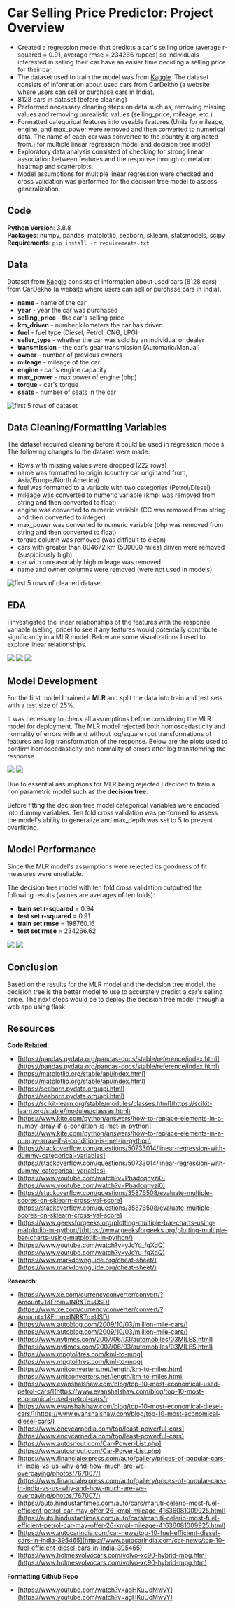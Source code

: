 # Car Selling Price Predictor: Project Overview
* Created a regression model that predicts a car's selling price (average r-squared = 0.91, average rmse = 234266 rupees) so individuals interested in selling their car have an easier time deciding a selling price for their car.
* The dataset used to train the model was from [Kaggle](https://www.kaggle.com/nehalbirla/vehicle-dataset-from-cardekho?select=Car+details+v3.csv). The dataset consists of information about used cars from CarDekho (a website where users can sell or purchase cars in India).
* 8128 cars in dataset (before cleaning)
* Performed necessary cleaning steps on data such as, removing missing values and removing unrealistic values (selling_price, mileage, etc.)
* Formatted categorical features into useable features (Units for mileage, engine, and max_power were removed and then converted to numerical data. The name of each car was converted to the country it orginated from.) for multiple linear regression model and decision tree model
* Exploratory data analysis consisted of checking for strong linear association between features and the response through correlation heatmap and scatterplots.
* Model assumptions for multiple linear regression were checked and cross validation was performed for the decision tree model to assess generalization.

## Code
**Python Version**: 3.8.8<br />
**Packages**: numpy, pandas, matplotlib, seaborn, sklearn, statsmodels, scipy<br />
**Requirements**: `pip install -r requirements.txt`

## Data
Dataset from [Kaggle](https://www.kaggle.com/nehalbirla/vehicle-dataset-from-cardekho?select=Car+details+v3.csv) consists of information about used cars (8128 cars) from CarDekho (a website where users can sell or purchase cars in India).
* **name** - name of the car
* **year** - year the car was purchased
* **selling_price** - the car's selling price
* **km_driven** - number kilometers the car has driven
* **fuel** - fuel type (Diesel, Petrol, CNG, LPG)
* **seller_type** - whether the car was sold by an individual or dealer                
* **transmission** - the car's gear transmission (Automatic/Manual)
* **owner** - number of previous owners
* **mileage** - mileage of the car
* **engine** - car's engine capacity
* **max_power** - max power of engine (bhp)
* **torque** - car's torque
* **seats** - number of seats in the car

![first 5 rows of dataset](images/dataset.png)

## Data Cleaning/Formatting Variables
The dataset required cleaning before it could be used in regression models. The following changes to the dataset were made:
* Rows with missing values were dropped (222 rows)
* name was formatted to origin (country car originated from, Asia/Europe/North America)
* fuel was formatted to a variable with two categories (Petrol/Diesel)
* mileage was converted to numeric variable (kmpl was removed from string and then converted to float)
* engine was converted to numeric variable (CC was removed from string and then converted to integer)
* max_power was converted to numeric variable (bhp was removed from string and then converted to float)
* torque column was removed (was difficult to clean)
* cars with greater than 804672 km (500000 miles) driven were removed (suspiciously high)
* car with unreasonably high mileage was removed
* name and owner columns were removed (were not used in models)

![first 5 rows of cleaned dataset](images/cleaned_dataset.png)

## EDA
I investigated the linear relationships of the features with the response variable (selling_price) to see if any features would potentially contribute significantly in a MLR model. Below are some visualizations I used to explore linear relationships.

![](images/pairplot_selling_price.png) ![](images/correlation_heatmap.png)    ![](images/scatterplot_max_power_selling_price_transmission.png)

## Model Development
For the first model I trained a **MLR** and split the data into train and test sets with a test size of 25%.

It was necessary to check all assumptions before considering the MLR model for deployment. The MLR model rejected both homoscedasticity and normality of errors with and without log/square root transformations of features and log transformation of the response. Below are the plots used to confirm homoscedasticity and normality of errors after log transfomring the response.

![](images/homoscedasticity.png) ![](images/normality_of_errors.png)

Due to essential assumptions for MLR being rejected I decided to train a non parametric model such as the **decision tree**.

Before fitting the decision tree model categorical variables were encoded into dummy variables. Ten fold cross validation was performed to assess the model's ability to generalize and max_depth was set to 5 to prevent overfitting.

## Model Performance
Since the MLR model's assumptions were rejected its goodness of fit measures were unreliable.

The decision tree model with ten fold cross validation outputted the following results (values are averages of ten folds):
* **train set r-squared** = 0.94
* **test set r-squared** = 0.91
* **train set rmse** = 198760.16
* **test set rmse** = 234266.62

![](images/decision_tree_r_squared.png) ![](images/decision_tree_rmse.png)

## Conclusion
Based on the results for the MLR model and the decision tree model, the decision tree is the better model to use to accurately predict a car's selling price. The next steps would be to deploy the decision tree model through a web app using flask.

## Resources
**Code Related**:
* [https://pandas.pydata.org/pandas-docs/stable/reference/index.html](https://pandas.pydata.org/pandas-docs/stable/reference/index.html)
* [https://matplotlib.org/stable/api/index.html](https://matplotlib.org/stable/api/index.html)
* [https://seaborn.pydata.org/api.html](https://seaborn.pydata.org/api.html)
* [https://scikit-learn.org/stable/modules/classes.html](https://scikit-learn.org/stable/modules/classes.html)
* [https://www.kite.com/python/answers/how-to-replace-elements-in-a-numpy-array-if-a-condition-is-met-in-python](https://www.kite.com/python/answers/how-to-replace-elements-in-a-numpy-array-if-a-condition-is-met-in-python)
* [https://stackoverflow.com/questions/50733014/linear-regression-with-dummy-categorical-variables](https://stackoverflow.com/questions/50733014/linear-regression-with-dummy-categorical-variables)
* [https://www.youtube.com/watch?v=Pbadcqnyzi0](https://www.youtube.com/watch?v=Pbadcqnyzi0)
* [https://stackoverflow.com/questions/35876508/evaluate-multiple-scores-on-sklearn-cross-val-score](https://stackoverflow.com/questions/35876508/evaluate-multiple-scores-on-sklearn-cross-val-score)
* [https://www.geeksforgeeks.org/plotting-multiple-bar-charts-using-matplotlib-in-python/](https://www.geeksforgeeks.org/plotting-multiple-bar-charts-using-matplotlib-in-python/)
* [https://www.youtube.com/watch?v=yJcYu_fqXdQ](https://www.youtube.com/watch?v=yJcYu_fqXdQ)
* [https://www.markdownguide.org/cheat-sheet/](https://www.markdownguide.org/cheat-sheet/)<br />

**Research**:
* [https://www.xe.com/currencyconverter/convert/?Amount=1&From=INR&To=USD](https://www.xe.com/currencyconverter/convert/?Amount=1&From=INR&To=USD)
* [https://www.autoblog.com/2009/10/03/million-mile-cars/](https://www.autoblog.com/2009/10/03/million-mile-cars/)
* [https://www.nytimes.com/2007/06/03/automobiles/03MILES.html](https://www.nytimes.com/2007/06/03/automobiles/03MILES.html)
* [https://www.mpgtolitres.com/kml-to-mpg](https://www.mpgtolitres.com/kml-to-mpg)
* [https://www.unitconverters.net/length/km-to-miles.htm](https://www.unitconverters.net/length/km-to-miles.htm)
* [https://www.evanshalshaw.com/blog/top-10-most-economical-used-petrol-cars/](https://www.evanshalshaw.com/blog/top-10-most-economical-used-petrol-cars/)
* [https://www.evanshalshaw.com/blog/top-10-most-economical-diesel-cars/](https://www.evanshalshaw.com/blog/top-10-most-economical-diesel-cars/)
* [https://www.encycarpedia.com/top/least-powerful-cars](https://www.encycarpedia.com/top/least-powerful-cars)
* [https://www.autosnout.com/Car-Power-List.php](https://www.autosnout.com/Car-Power-List.php)
* [https://www.financialexpress.com/auto/gallery/prices-of-popular-cars-in-india-vs-us-why-and-how-much-are-we-overpaying/photos/767007/](https://www.financialexpress.com/auto/gallery/prices-of-popular-cars-in-india-vs-us-why-and-how-much-are-we-overpaying/photos/767007/)
* [https://auto.hindustantimes.com/auto/cars/maruti-celerio-most-fuel-efficient-petrol-car-may-offer-26-kmpl-mileage-41636081009925.html](https://auto.hindustantimes.com/auto/cars/maruti-celerio-most-fuel-efficient-petrol-car-may-offer-26-kmpl-mileage-41636081009925.html)
* [https://www.autocarindia.com/car-news/top-10-fuel-efficient-diesel-cars-in-india-395465](https://www.autocarindia.com/car-news/top-10-fuel-efficient-diesel-cars-in-india-395465)
* [https://www.holmesvolvocars.com/volvo-xc90-hybrid-mpg.htm](https://www.holmesvolvocars.com/volvo-xc90-hybrid-mpg.htm)

**Formatting Github Repo**
* [https://www.youtube.com/watch?v=agHKuUoMwvY](https://www.youtube.com/watch?v=agHKuUoMwvY)




